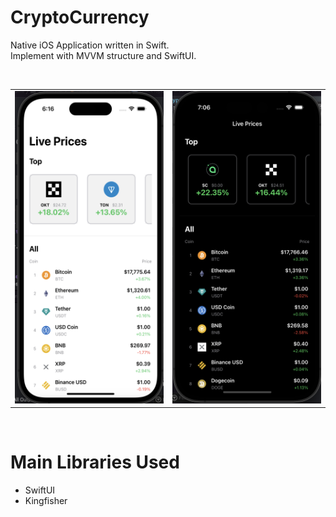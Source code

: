 # CryptoCurrency
Native iOS Application written in Swift.  
Implement with MVVM structure and SwiftUI.  

<br>
<table>
	<tr>
		<td>
			<img src="https://raw.githubusercontent.com/gy6543721/CryptoCurrency/main/pictures/001.png" width="240" height="500"/>
		</td>
		<td>
			<img src="https://raw.githubusercontent.com/gy6543721/CryptoCurrency/main/pictures/002.png" width="240" height="500"/>
		</td>
	</tr>
<table>
<br>

# Main Libraries Used
* SwiftUI
* Kingfisher

